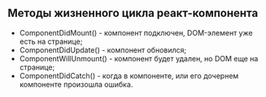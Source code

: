 ## Методы жизненного цикла реакт-компонента
- ComponentDidMount() - компонент подключен, DOM-элемент уже есть на странице;
- ComponentDidUpdate() - компонент обновился;
- ComponentWillUnmount() - компонент будет удален, но DOM еще на странице;
- ComponentDidCatch() - когда в компоненте, или его дочернем компоненте произошла ошибка.
